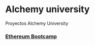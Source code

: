 # Alchemy university
Proyectos Alchemy University

### [Ethereum Bootcamp](https://github.com/Maciker/Web3/tree/main/AlchemyUniversity)
